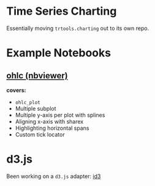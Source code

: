 Time Series Charting
===================

Essentially moving `trtools.charting` out to its own repo.

Example Notebooks
=================
## [ohlc (nbviewer)](http://nbviewer.ipython.org/urls/raw.github.com/dalejung/ts-charting/master/notebooks/ohlc.ipynb)

**covers:**

* `ohlc_plot`
* Multiple subplot
* Multiple y-axis per plot with splines
* Aligning x-axis with sharex
* Highlighting horizontal spans
* Custom tick locator

d3.js
======

Been working on a `d3.js` adapter: [id3](https://github.com/dalejung/id3)

